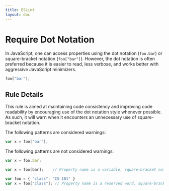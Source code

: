 ```yaml
---
title: ESLint
layout: doc
---
```

# Require Dot Notation

In JavaScript, one can access properties using the dot notation (`foo.bar`) or square-bracket notation (`foo["bar"]`). However, the dot notation is often preferred because it is easier to read, less verbose, and works better with aggressive JavaScript minimizers.

```js
foo["bar"];
```

## Rule Details

This rule is aimed at maintaining code consistency and improving code readability by encouraging use of the dot notation style whenever possible. As such, it will warn when it encounters an unnecessary use of square-bracket notation.

The following patterns are considered warnings:

```js
var x = foo["bar"];
```

The following patterns are not considered warnings:

```js
var x = foo.bar;

var x = foo[bar];    // Property name is a variable, square-bracket notation required

var foo = { "class": "CS 101" }
var x = foo["class"]; // Property name is a reserved word, square-bracket notation required
```
